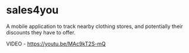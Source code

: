 # sales4you
A mobile application to track nearby clothing stores, and potentially their discounts they have to offer.
  
  VIDEO - https://youtu.be/MAc9kT2S-mQ
